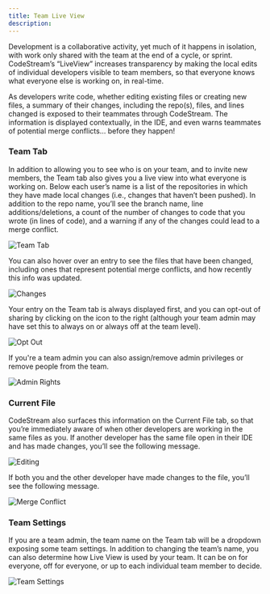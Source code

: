 ```yaml
---
title: Team Live View
description: 
---
```


Development is a collaborative activity, yet much of it happens in isolation, with work only shared with the team at the end of a cycle, or sprint. CodeStream’s “LiveView” increases transparency by making the local edits of individual developers visible to team members, so that everyone knows what everyone else is working on, in real-time.

As developers write code, whether editing existing files or creating new files, a summary of their changes, including the repo(s), files, and lines changed is exposed to their teammates through CodeStream. The information is displayed contextually, in the IDE, and even warns teammates of potential merge conflicts… before they happen!

### Team Tab

In addition to allowing you to see who is on your team, and to invite new members, the Team tab also gives you a live view into what everyone is working on. Below each user’s name is a list of the repositories in which they have made local changes (i.e., changes that haven’t been pushed). In addition to the repo name, you’ll see the branch name, line additions/deletions, a count of the number of changes to code that you wrote (in lines of code), and a warning if any of the changes could lead to a merge conflict.

![Team Tab](https://raw.githubusercontent.com/TeamCodeStream/CodeStream/master/images/TeamTab.png)

You can also hover over an entry to see the files that have been changed, including ones that represent potential merge conflicts, and how recently this info was updated.

![Changes](https://raw.githubusercontent.com/TeamCodeStream/CodeStream/master/images/LiveViewChanges.png)

Your entry on the Team tab is always displayed first, and you can opt-out of sharing by clicking on the icon to the right (although your team admin may have set this to always on or always off at the team level).

![Opt Out](https://raw.githubusercontent.com/TeamCodeStream/CodeStream/master/images/LiveViewOptOut.png)

If you're a team admin you can also assign/remove admin privileges or remove people from the team.

![Admin Rights](https://raw.githubusercontent.com/TeamCodeStream/CodeStream/master/images/AdminRights.png)
 
### Current File

CodeStream also surfaces this information on the Current File tab, so that you’re immediately aware of when other developers are working in the same files as you. If another developer has the same file open in their IDE and has made changes, you’ll see the following message.
 
![Editing](https://raw.githubusercontent.com/TeamCodeStream/CodeStream/master/images/LiveViewEditing.png)

If both you and the other developer have made changes to the file, you’ll see the following message.

![Merge Conflict](https://raw.githubusercontent.com/TeamCodeStream/CodeStream/master/images/LiveViewMergeConflict.png)

### Team Settings

If you are a team admin, the team name on the Team tab will be a dropdown exposing some team settings. In addition to changing the team’s name, you can also determine how Live View is used by your team. It can be on for everyone, off for everyone, or up to each individual team member to decide.

![Team Settings](https://raw.githubusercontent.com/TeamCodeStream/CodeStream/master/images/TeamSettings.png)

